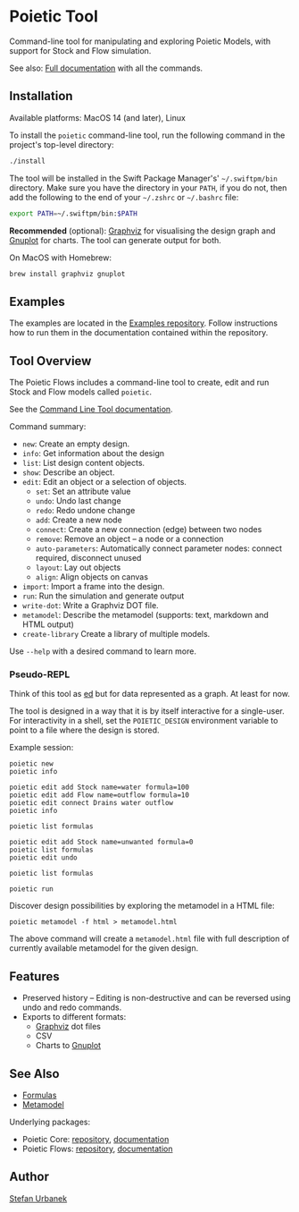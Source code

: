 # Poietic Tool

Command-line tool for manipulating and exploring Poietic Models, with support for
Stock and Flow simulation.

See also: [Full documentation](https://github.com/OpenPoiesis/PoieticTool/blob/main/Docs/Tool.md)
with all the commands.


## Installation

Available platforms: MacOS 14 (and later), Linux

To install the `poietic` command-line tool, run the following command in the
project's top-level directory:

```bash
./install
```

The tool will be installed in the Swift Package Manager's' `~/.swiftpm/bin`
directory. Make sure you have the directory in your `PATH`, if you do not, then
add the following to the end of your `~/.zshrc` or `~/.bashrc` file:

```bash
export PATH=~/.swiftpm/bin:$PATH
```

**Recommended** (optional): [Graphviz](https://graphviz.org) for visualising the design graph and [Gnuplot](http://www.gnuplot.info/docs_6.0/loc3434.html) for charts. The tool can generate output for both.

On MacOS with Homebrew:

```bash
brew install graphviz gnuplot
```

## Examples

The examples are located in the [Examples repository](https://github.com/OpenPoiesis/PoieticExamples).
Follow instructions how to run them in the documentation contained within the
repository.


## Tool Overview

The Poietic Flows includes a command-line tool to create, edit and run
Stock and Flow models called `poietic`.

See the [Command Line Tool documentation](Docs/Tool.md).

Command summary:

- `new`: Create an empty design.
- `info`: Get information about the design
- `list`: List design content objects.
- `show`: Describe an object.
- `edit`: Edit an object or a selection of objects.
    - `set`: Set an attribute value
    - `undo`: Undo last change
    - `redo`: Redo undone change
    - `add`: Create a new node
    - `connect`: Create a new connection (edge) between two nodes
    - `remove`: Remove an object – a node or a connection
    - `auto-parameters`: Automatically connect parameter nodes: connect required, disconnect unused
    - `layout`: Lay out objects
    - `align`: Align objects on canvas
- `import`: Import a frame into the design.
- `run`: Run the simulation and generate output
- `write-dot`: Write a Graphviz DOT file.
- `metamodel`: Describe the metamodel (supports: text, markdown and HTML output)
- `create-library` Create a library of multiple models.

Use `--help` with a desired command to learn more.

### Pseudo-REPL

Think of this tool as [ed](https://en.wikipedia.org/wiki/Ed_(text_editor)) but
for data represented as a graph. At least for now.

The tool is designed in a way that it is by itself interactive for a single-user. 
For interactivity in a shell, set the `POIETIC_DESIGN` environment variable to
point to a file where the design is stored.

Example session:

```
poietic new
poietic info

poietic edit add Stock name=water formula=100
poietic edit add Flow name=outflow formula=10
poietic edit connect Drains water outflow
poietic info

poietic list formulas

poietic edit add Stock name=unwanted formula=0
poietic list formulas
poietic edit undo

poietic list formulas

poietic run
```

Discover design possibilities by exploring the metamodel in a HTML file:

```
poietic metamodel -f html > metamodel.html
```

The above command will create a `metamodel.html` file with full description of
currently available metamodel for the given design.


## Features

- Preserved history – Editing is non-destructive and can be reversed
  using undo and redo commands.
- Exports to different formats:
    - [Graphviz](https://graphviz.org) dot files
    - CSV
    - Charts to [Gnuplot](http://gnuplot.info)



## See Also

- [Formulas](https://openpoiesis.github.io/PoieticFlows/documentation/poieticflows/formulas)
- [Metamodel](https://openpoiesis.github.io/PoieticFlows/documentation/poieticflows/metamodel)

Underlying packages:

- Poietic Core: [repository](https://github.com/openpoiesis/PoieticCore),
  [documentation](https://openpoiesis.github.io/PoieticCore/documentation/poieticcore/)
- Poietic Flows: [repository](https://github.com/openpoiesis/PoieticFlows),
  [documentation](https://openpoiesis.github.io/PoieticFlows/documentation/poieticflows/)


## Author

[Stefan Urbanek](mailto:stefan.urbanek@gmail.com)
